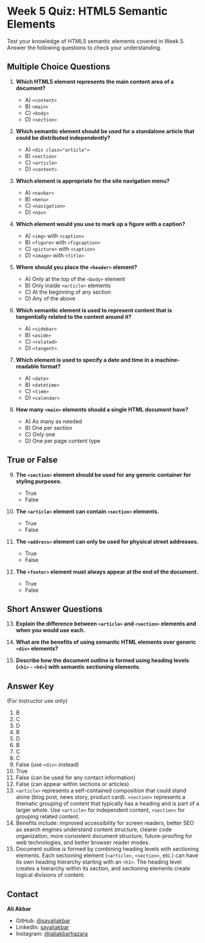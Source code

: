 # Week 5 Quiz: HTML5 Semantic Elements

Test your knowledge of HTML5 semantic elements covered in Week 5. Answer the following questions to check your understanding.

## Multiple Choice Questions

1. **Which HTML5 element represents the main content area of a document?**

   - A) `<content>`
   - B) `<main>`
   - C) `<body>`
   - D) `<section>`

2. **Which semantic element should be used for a standalone article that could be distributed independently?**

   - A) `<div class="article">`
   - B) `<section>`
   - C) `<article>`
   - D) `<content>`

3. **Which element is appropriate for the site navigation menu?**

   - A) `<navbar>`
   - B) `<menu>`
   - C) `<navigation>`
   - D) `<nav>`

4. **Which element would you use to mark up a figure with a caption?**

   - A) `<img>` with `<caption>`
   - B) `<figure>` with `<figcaption>`
   - C) `<picture>` with `<caption>`
   - D) `<image>` with `<title>`

5. **Where should you place the `<header>` element?**

   - A) Only at the top of the `<body>` element
   - B) Only inside `<article>` elements
   - C) At the beginning of any section
   - D) Any of the above

6. **Which semantic element is used to represent content that is tangentially related to the content around it?**

   - A) `<sidebar>`
   - B) `<aside>`
   - C) `<related>`
   - D) `<tangent>`

7. **Which element is used to specify a date and time in a machine-readable format?**

   - A) `<date>`
   - B) `<datetime>`
   - C) `<time>`
   - D) `<calendar>`

8. **How many `<main>` elements should a single HTML document have?**
   - A) As many as needed
   - B) One per section
   - C) Only one
   - D) One per page content type

## True or False

9. **The `<section>` element should be used for any generic container for styling purposes.**

   - True
   - False

10. **The `<article>` element can contain `<section>` elements.**

    - True
    - False

11. **The `<address>` element can only be used for physical street addresses.**

    - True
    - False

12. **The `<footer>` element must always appear at the end of the document.**
    - True
    - False

## Short Answer Questions

13. **Explain the difference between `<article>` and `<section>` elements and when you would use each.**

14. **What are the benefits of using semantic HTML elements over generic `<div>` elements?**

15. **Describe how the document outline is formed using heading levels (`<h1>` - `<h6>`) with semantic sectioning elements.**

## Answer Key

(For instructor use only)

1. B
2. C
3. D
4. B
5. D
6. B
7. C
8. C
9. False (use `<div>` instead)
10. True
11. False (can be used for any contact information)
12. False (can appear within sections or articles)
13. `<article>` represents a self-contained composition that could stand alone (blog post, news story, product card). `<section>` represents a thematic grouping of content that typically has a heading and is part of a larger whole. Use `<article>` for independent content, `<section>` for grouping related content.
14. Benefits include: improved accessibility for screen readers, better SEO as search engines understand content structure, clearer code organization, more consistent document structure, future-proofing for web technologies, and better browser reader modes.
15. Document outline is formed by combining heading levels with sectioning elements. Each sectioning element (`<article>`, `<section>`, etc.) can have its own heading hierarchy starting with an `<h1>`. The heading level creates a hierarchy within its section, and sectioning elements create logical divisions of content.

## Contact

**Ali Akbar**

- GitHub: [@sayaliakbar](https://github.com/sayaliakbar)
- LinkedIn: [sayaliakbar](https://linkedin.com/in/sayaliakbar)
- Instagram: [@ialiakbarhazara](https://instagram.com/ialiakbarhazara)
